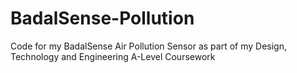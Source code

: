 # BadalSense-Pollution
 Code for my BadalSense Air Pollution Sensor as part of my Design, Technology and Engineering A-Level Coursework
